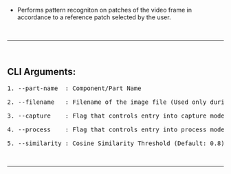 - Performs pattern recogniton on patches of the video frame in accordance to a reference patch selected by the user.

&nbsp;

---

&nbsp;

## **CLI Arguments:**

<pre>
1. --part-name  : Component/Part Name

2. --filename   : Filename of the image file (Used only during --process)

3. --capture    : Flag that controls entry into capture mode

4. --process    : Flag that controls entry into process mode

5. --similarity : Cosine Similarity Threshold (Default: 0.8) 
</pre>

&nbsp;

---